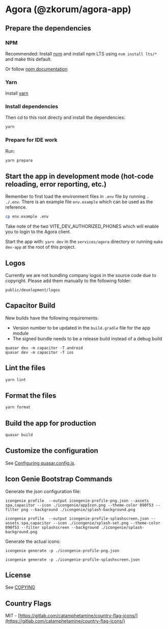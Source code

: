 # Agora (@zkorum/agora-app)

## Prepare the dependencies

### NPM

Recommended: Install [nvm](https://github.com/nvm-sh/nvm)  and install npm LTS using `nvm install lts/*` and make this default.

Or follow [npm documentation](https://docs.npmjs.com/downloading-and-installing-node-js-and-npm/)

### Yarn

Install [yarn](https://classic.yarnpkg.com/lang/en/docs/install/#mac-stable)

### Install dependencies

Then cd to this root directy and install the dependencies:

```bash
yarn
```

### Prepare for IDE work

Run:

```bash
yarn prepare
```


## Start the app in development mode (hot-code reloading, error reporting, etc.)

Remember to first load the environment files in `.env` file by running `. ./.env`.
There is an example file `env.example` which can be used as the reference.

```bash
cp env.example .env
```

Take note of the two VITE_DEV_AUTHORIZED_PHONES which will enable you to login to the Agora client.

Start the app with: 
`yarn dev` in the `services/agora` directory or running `make dev-app` at the root of this project.

## Logos

Currently we are not bundling company logos in the source code due to copyright.
Please add them manually to the following folder:

`public/development/logos`

## Capacitor Build

New builds have the following requirements:

- Version number to be updated in the `build.gradle` file for the app module
- The signed bundle needs to be a release build instead of a debug build

```
quasar dev -m capacitor -T android
quasar dev -m capacitor -T ios
```

## Lint the files

```bash
yarn lint
```

## Format the files

```bash
yarn format
```

## Build the app for production

```bash
quasar build
```

## Customize the configuration

See [Configuring quasar.config.js](https://v2.quasar.dev/quasar-cli-vite/quasar-config-js).

## Icon Genie Bootstrap Commands

Generate the json configuration file:

`icongenie profile  --output icongenie-profile-png.json --assets spa,capacitor --icon ./icongenie/appIcon.png --theme-color 090f53 --filter png --background ./icongenie/splash-background.png`

`icongenie profile  --output icongenie-profile-splashscreen.json --assets spa,capacitor --icon ./icongenie/splash-set.png --theme-color 090f53 --filter splashscreen --background ./icongenie/splash-background.png`

Generate the actual icons:

`icongenie generate -p ./icongenie-profile-png.json`

`icongenie generate -p ./icongenie-profile-splashscreen.json`

## License

See [COPYING](./COPYING)

## Country Flags

MIT - [https://gitlab.com/catamphetamine/country-flag-icons/](https://gitlab.com/catamphetamine/country-flag-icons/)
